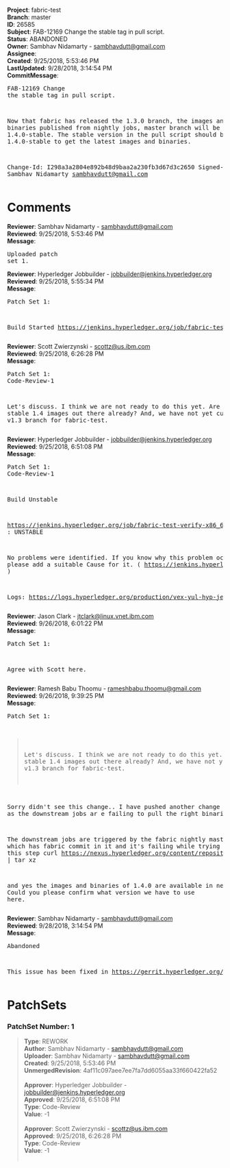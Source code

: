 <strong>Project</strong>: fabric-test<br><strong>Branch</strong>: master<br><strong>ID</strong>: 26585<br><strong>Subject</strong>: FAB-12169 Change the stable tag in pull script.<br><strong>Status</strong>: ABANDONED<br><strong>Owner</strong>: Sambhav Nidamarty - sambhavdutt@gmail.com<br><strong>Assignee</strong>:<br><strong>Created</strong>: 9/25/2018, 5:53:46 PM<br><strong>LastUpdated</strong>: 9/28/2018, 3:14:54 PM<br><strong>CommitMessage</strong>:<br><pre>FAB-12169 Change the stable tag in pull script.

Now that fabric has released the 1.3.0 branch,
the images and binaries published from nightly jobs,
master branch will be tagged with 1.4.0-stable.
The stable version in the pull script should be
updated to 1.4.0-stable to get the latest images
and binaries.

Change-Id: I298a3a2804e892b48d9baa2a230fb3d67d3c2650
Signed-off-by: Sambhav Nidamarty <sambhavdutt@gmail.com>
</pre><h1>Comments</h1><strong>Reviewer</strong>: Sambhav Nidamarty - sambhavdutt@gmail.com<br><strong>Reviewed</strong>: 9/25/2018, 5:53:46 PM<br><strong>Message</strong>: <pre>Uploaded patch set 1.</pre><strong>Reviewer</strong>: Hyperledger Jobbuilder - jobbuilder@jenkins.hyperledger.org<br><strong>Reviewed</strong>: 9/25/2018, 5:55:34 PM<br><strong>Message</strong>: <pre>Patch Set 1:

Build Started https://jenkins.hyperledger.org/job/fabric-test-verify-x86_64/1947/</pre><strong>Reviewer</strong>: Scott Zwierzynski - scottz@us.ibm.com<br><strong>Reviewed</strong>: 9/25/2018, 6:26:28 PM<br><strong>Message</strong>: <pre>Patch Set 1: Code-Review-1

Let's discuss. I think we are not ready to do this yet. Are there stable 1.4 images out there already? And, we have not yet cut our own v1.3 branch for fabric-test.</pre><strong>Reviewer</strong>: Hyperledger Jobbuilder - jobbuilder@jenkins.hyperledger.org<br><strong>Reviewed</strong>: 9/25/2018, 6:51:08 PM<br><strong>Message</strong>: <pre>Patch Set 1: Code-Review-1

Build Unstable 

https://jenkins.hyperledger.org/job/fabric-test-verify-x86_64/1947/ : UNSTABLE

No problems were identified. If you know why this problem occurred, please add a suitable Cause for it. ( https://jenkins.hyperledger.org/job/fabric-test-verify-x86_64/1947/ )

Logs: https://logs.hyperledger.org/production/vex-yul-hyp-jenkins-3/fabric-test-verify-x86_64/1947</pre><strong>Reviewer</strong>: Jason Clark - jtclark@linux.vnet.ibm.com<br><strong>Reviewed</strong>: 9/26/2018, 6:01:22 PM<br><strong>Message</strong>: <pre>Patch Set 1:

Agree with Scott here.</pre><strong>Reviewer</strong>: Ramesh Babu Thoomu - rameshbabu.thoomu@gmail.com<br><strong>Reviewed</strong>: 9/26/2018, 9:39:25 PM<br><strong>Message</strong>: <pre>Patch Set 1:

> Let's discuss. I think we are not ready to do this yet. Are there
 > stable 1.4 images out there already? And, we have not yet cut our
 > own v1.3 branch for fabric-test.

Sorry didn't see this change.. I have pushed another change here https://gerrit.hyperledger.org/r/#/c/26630/ as the downstream jobs ar  e failing to pull the right binaries.

The downstream jobs are triggered by the fabric nightly master job which has fabric commit in it and it's failing while trying to exeute this step curl https://nexus.hyperledger.org/content/repositories/releases/org/hyperledger/fabric/hyperledger-fabric-$STABLE_VERSION/$OS_VER-$ARCH.$STABLE_VERSION-$RELEASE_COMMIT/hyperledger-fabric-$STABLE_VERSION-$OS_VER-$ARCH.$STABLE_VERSION-$RELEASE_COMMIT.tar.gz | tar xz

and yes the images and binaries of 1.4.0 are available in nexus. Could you please confirm what version we have to use here.</pre><strong>Reviewer</strong>: Sambhav Nidamarty - sambhavdutt@gmail.com<br><strong>Reviewed</strong>: 9/28/2018, 3:14:54 PM<br><strong>Message</strong>: <pre>Abandoned

This issue has been fixed in https://gerrit.hyperledger.org/r/#/c/26640/</pre><h1>PatchSets</h1><h3>PatchSet Number: 1</h3><blockquote><strong>Type</strong>: REWORK<br><strong>Author</strong>: Sambhav Nidamarty - sambhavdutt@gmail.com<br><strong>Uploader</strong>: Sambhav Nidamarty - sambhavdutt@gmail.com<br><strong>Created</strong>: 9/25/2018, 5:53:46 PM<br><strong>UnmergedRevision</strong>: 4af11c097aee7ee7fa7dd6055aa33f660422fa52<br><br><strong>Approver</strong>: Hyperledger Jobbuilder - jobbuilder@jenkins.hyperledger.org<br><strong>Approved</strong>: 9/25/2018, 6:51:08 PM<br><strong>Type</strong>: Code-Review<br><strong>Value</strong>: -1<br><br><strong>Approver</strong>: Scott Zwierzynski - scottz@us.ibm.com<br><strong>Approved</strong>: 9/25/2018, 6:26:28 PM<br><strong>Type</strong>: Code-Review<br><strong>Value</strong>: -1<br><br></blockquote>